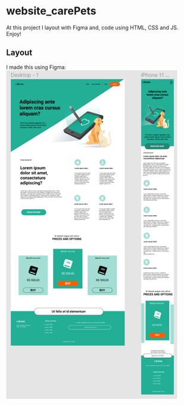 # website_carePets
At this project I layout with Figma and, code using HTML, CSS and JS. Enjoy!


## Layout
I made this using Figma:
<img src="layout.png"/>
